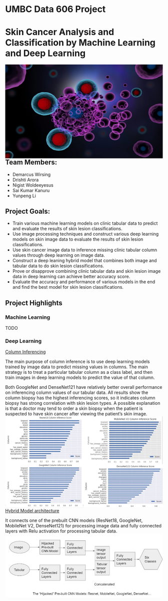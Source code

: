 # UMBC Data 606 Project
# Skin Cancer Analysis and Classification by Machine Learning and Deep Learning

<img src="figures/logo.jpg" alt="Cancer Cell" style="float: left; margin-right: 10px; width:100%; height: 300px; "  />

## Team Members: 

- Demarcus Wirsing
- Drishti Arora
- Nigist Woldeeyesus
- Sai Kumar Kanuru
- Yunpeng Li

## Project Goals:

- Train various machine learning models on clinic tabular data to predict and evaluate the results of skin lesion classifications.
- Use image processing techniques and construct various deep learning models on skin image data to evaluate the results of skin lesion classifications.
- Use skin cancer image data to inference missing clinic tabular column values through deep learning on image data. 
- Construct a deep leaning hybrid model that combines both image and tabular data to do skin lesion classifications.
- Prove or disapprove combining clinic tabular data and skin lesion image data in deep learning can achieve better accuracy score.
- Evaluate the accuracy and performance of various models in the end and find the best model for skin lesion classifications.

## Project Highlights
### Machine Learning
TODO

### Deep Learning

<ins>Column Inferencing</ins>
<p>The main purpose of column inference is to use deep learning models trained by image data to predict missing values in columns.  The main strategy is to treat a particular tabular column as a class label, and then train images in deep learning models to predict the value of that column.
<p>Both GoogleNet and DenseNet121 have relatively better overall performance on inferencing column values of our tabular data.  All results show the column biopsy has the highest inferencing scores, so it indicates column biopsy has strong correlation with skin lesion types.  A possible explanation is that a doctor may tend to order a skin biopsy when the patient is suspected to have skin cancer after viewing the patient’s skin image.
<br><img src="figures/column_inferencing.jpg" style="float: left; margin-right: 10px;"  />

<ins>Hybrid Model architecture</ins>
<p>It connects one of the prebuilt CNN models (ResNet18, GoogleNet, MobileNet V2, DenseNet121) for processing image data and fully connected layers with Relu activation for processing tabular data.
<br><img src="figures/hybrid_model_architecture.jpg" style="float: left; margin-right: 10px;"  />
